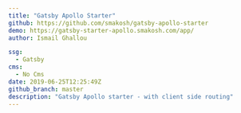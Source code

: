 ```yaml
---
title: "Gatsby Apollo Starter"
github: https://github.com/smakosh/gatsby-apollo-starter
demo: https://gatsby-starter-apollo.smakosh.com/app/
author: Ismail Ghallou

ssg:
  - Gatsby
cms:
  - No Cms
date: 2019-06-25T12:25:49Z
github_branch: master
description: "Gatsby Apollo starter - with client side routing"
---
```

